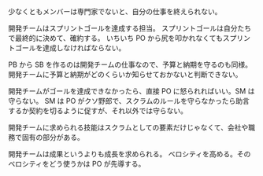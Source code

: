 少なくともメンバーは専門家でないと、自分の仕事を終えられない。

開発チームはスプリントゴールを達成する担当。
スプリントゴールは自分たちで最終的に決めて、確約する。
いちいち PO から尻を叩かれなくてもスプリントゴールを達成しなければならない。

PB から SB を作るのは開発チームの仕事なので、予算と納期を守るのも同様。
開発チームに予算と納期がどのくらいか知らせておかないと判断できない。

開発チームがゴールを達成できなかったら、直接 PO に怒られればいい。SM は守らない。
SM は PO がクソ野郎で、スクラムのルールを守らなかったら助言するか契約を切るように促すが、それ以外では守らない。

開発チームに求められる技能はスクラムとしての要素だけじゃなくて、会社や職務で固有の部分がある。

開発チームは成果というよりも成長を求められる。
ベロシティを高める。そのベロシティをどう使うかは PO が先導する。
